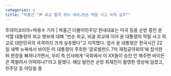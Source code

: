 ```yaml
---
categories: g
title: "박홍근 “尹 외교 품격 깎아 내려…빈손·막말 사고 국격 실추”"
---
```

투데이코리아=박용수 기자 | 박홍근 더불어민주당 원내대표는 미국 등을 순방 중인 윤석열 대통령의 외교 행보에 대해 "빈손 외교, 비굴 외교에 이어 윤 대통령의 막말 사고 외교로 대한민국의 국격까지 크게 실추됐다”고 지적했다. 앞서 윤 대통령은 한국시간 22일 새벽 뉴욕에서 바이든 미 대통령이 주최한 ‘글로벌펀드 7차 재정공약회의’에 참석한 뒤 현장을 빠져나가면서, 우리 측 인사에게 ‘국회에서 이 XX들이 승인 안 해주면 바이든은 쪽팔려서 어떡하나?’라고 말했다. 해당 발언은 순방 취재진이 촬영한 영상에 담겼고, 민주당 등 야당을 중